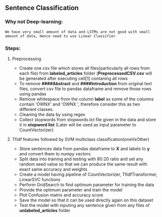 ## Sentence Classification

### Why not Deep-learning: 
    We have very small amount of data and LSTMs are not good with small amount of data, Hence need to use Linear Classifier

### Steps:
1. Preprocessing 
    * Create one csv file which stores all files(particularly all rows from each file) from **labeled_articles** folder (__PreprocessedCSV.csv__ will be generated after executing cell[1] contaning all rows     
    * To remove __####Abstract__ and __####Introduction__ from original text files, convert csv file to pandas dataframe and remove those rows using pandas
    * Remove whitespace from the column **label** as some of the columns contain 'OWNX' and 'OWNX ', therefore consider this as two different classes.
    * Cleaning the data by using regex 
    * Collect stopwords from stopwords.txt file given in the data and store it in **stopword list** (Later will be used as input parameter to CountVectorizer)
    
2. Tfidf features followed by SVM multiclass classification(oneVsOther)
    * Store sentences data from pandas dataframe to __X__ and labels to __y__ and convert them to numpy vectors
    * Split data into training and testing with 80:20 ratio and set any random seed value so that we can produce the same result with exact same accuracy and weights
    * Create a model having pipeline of CountVectorizer, TfidfTransformer, LinearSVC functions
    * Perform GridSearch to find optimum parameter for training the data
    * Provide the optimum parameter and train the model 
    * Plot Confusion matrix and accuracy score
    * Save the model so that it can be used directly again on this dataset
    * Test the model with inputing any sentence given from any files of **unlabeled_articles** folder 
